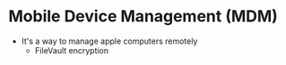 # Mobile Device Management (MDM)

- It's a way to manage apple computers remotely
  - FileVault encryption

